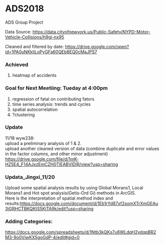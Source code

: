 # ADS2018
ADS Group Project

Data Source: https://data.cityofnewyork.us/Public-Safety/NYPD-Motor-Vehicle-Collisions/h9gi-nx95

Cleaned and filtered by date: https://drive.google.com/open?id=1PA0uNKkliLoPyGFa60QEb8EQ0cMaJPS7

### Achieved
1. heatmap of accidents

### Goal for Next Meetiing: Tueday at 4:00pm
1. regression of fatal on contributing fators
2. time series analysis: trends and cycles
3. spatial autocorrelation
3. ?clustering

### Update
11/18 wyw238:\
upload a preliminary analysis of 1 & 2.\
upload another cleaned version of data (combine duplicate and error values in the factor columns, and other minor adjustment)
https://drive.google.com/file/d/1mK-HZ5E4_F14AJxzEmCZH0TlEABVlDlR/view?usp=sharing


### Updata_Jingxi_11/20
Upload some spatial analysis results by using Global Morans1, Local Morans1 and Hot spot analysis(Getis-Ord Gi) methods in ArcGIS.\
Here is the interpretation of spatial method index and results:https://docs.google.com/document/d/1Eb1rYd87xf2somXTrXmGEAu3jGRHCTBKQKtS5KjTA9k/edit?usp=sharing


### Adding Categories:
https://docs.google.com/spreadsheets/d/1Ntb3kQKs7u6WLdqH2ydqpBR2M3-9o0ViwKX5goGdP-4/edit#gid=0
